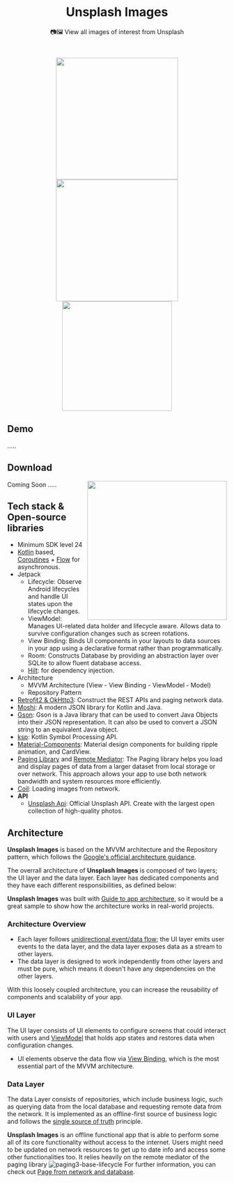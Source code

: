 <h1 align="center">Unsplash Images</h1>



<p align="center">
📷🖼 View all images of interest from Unsplash
</p>
</br>

<p align="center">
<img src="https://github.com/J-cart/Unsplash_Images/assets/82452881/b20d2b0a-0774-4964-92b6-19495b38d507" width="280"/>
<img src="https://github.com/J-cart/Unsplash_Images/assets/82452881/24da88aa-e30a-4319-997d-c2cfd480f58c" width="280"/>
<img src="https://github.com/J-cart/Unsplash_Images/assets/82452881/1b355680-af69-4928-bac6-46e93e4c9aa2" width="252"/>
</p>


## Demo
   .....
## Download
 Coming Soon .....
<img src="/previews/preview.gif" align="right" width="320"/>

## Tech stack & Open-source libraries
- Minimum SDK level 24
- [Kotlin](https://kotlinlang.org/) based, [Coroutines](https://github.com/Kotlin/kotlinx.coroutines) + [Flow](https://kotlin.github.io/kotlinx.coroutines/kotlinx-coroutines-core/kotlinx.coroutines.flow/) for asynchronous.
- Jetpack
  - Lifecycle: Observe Android lifecycles and handle UI states upon the lifecycle changes.
  - ViewModel: Manages UI-related data holder and lifecycle aware. Allows data to survive configuration changes such as screen rotations.
  - View Binding: Binds UI components in your layouts to data sources in your app using a declarative format rather than programmatically.
  - Room: Constructs Database by providing an abstraction layer over SQLite to allow fluent database access.
  - [Hilt](https://dagger.dev/hilt/): for dependency injection.
- Architecture
  - MVVM Architecture (View - View Binding - ViewModel - Model)
  - Repository Pattern
- [Retrofit2 & OkHttp3](https://github.com/square/retrofit): Construct the REST APIs and paging network data.
- [Moshi](https://github.com/square/moshi/): A modern JSON library for Kotlin and Java.
- [Gson](https://mvnrepository.com/artifact/com.google.code.gson/gson): Gson is a Java library that can be used to convert Java Objects into their JSON representation. It can also be used to convert a JSON string to an equivalent Java object.
- [ksp](https://github.com/google/ksp): Kotlin Symbol Processing API.
- [Material-Components](https://github.com/material-components/material-components-android): Material design components for building ripple animation, and CardView.
- [Paging Library](https://developer.android.com/topic/libraries/architecture/paging/v3-overview) and [Remote Mediator](https://developer.android.com/topic/libraries/architecture/paging/v3-network-db): The Paging library helps you load and display pages of data from a larger dataset from local storage or over network. This approach allows your app to use both network bandwidth and system resources more efficiently.
- [Coil](https://github.com/coil-kt/coil): Loading images from network.
- **API** 
  - [Unsplash Api](https://unsplash.com/documentation): Official Unsplash API. Create with the largest open collection of high-quality photos.

## Architecture
**Unsplash Images** is based on the MVVM architecture and the Repository pattern, which follows the [Google's official architecture guidance](https://developer.android.com/topic/architecture).

The overrall architecture of **Unsplash Images** is composed of two layers; the UI layer and the data layer. Each layer has dedicated components and they have each different responsibilities, as defined below:

**Unsplash Images** was built with [Guide to app architecture](https://developer.android.com/topic/architecture), so it would be a great sample to show how the architecture works in real-world projects.


### Architecture Overview

- Each layer follows [unidirectional event/data flow](https://developer.android.com/topic/architecture/ui-layer#udf); the UI layer emits user events to the data layer, and the data layer exposes data as a stream to other layers.
- The data layer is designed to work independently from other layers and must be pure, which means it doesn't have any dependencies on the other layers.

With this loosely coupled architecture, you can increase the reusability of components and scalability of your app.

### UI Layer

The UI layer consists of UI elements to configure screens that could interact with users and [ViewModel](https://developer.android.com/topic/libraries/architecture/viewmodel) that holds app states and restores data when configuration changes.
- UI elements observe the data flow via [View Binding](https://developer.android.com/topic/libraries/view-binding), which is the most essential part of the MVVM architecture. 

### Data Layer

The data Layer consists of repositories, which include business logic, such as querying data from the local database and requesting remote data from the network. It is implemented as an offline-first source of business logic and follows the [single source of truth](https://en.wikipedia.org/wiki/Single_source_of_truth) principle.<br>

**Unsplash Images** is an offline functional app that is able to perform some all of its core functionality without access to the internet. 
 Users might need to be updated on network resources to get up to date info and access some other functionalities too. It relies heavily on the remote mediator of the paging library ![paging3-base-lifecycle](https://user-images.githubusercontent.com/82452881/201220135-b40390a3-268b-4a2c-b5c6-a4dbec009c4e.png)
 For further information, you can check out [Page from network and database](https://developer.android.com/topic/libraries/architecture/paging/v3-network-db).





